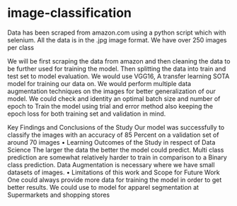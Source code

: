 # image-classification
Data has been scraped from amazon.com using a python script 
which with selenium. All the data is in the .jpg image format.
We have over 250 images per class

We will be first scraping the data from amazon and then cleaning 
the data to be further used for training the model.
Then splitting the data into train and test set to model evaluation.
We would use VGG16, A transfer learning SOTA model for training
our data on.
We would perform multiple data augmentation techniques on the 
images for better generalization of our model.
We could check and identity an optimal batch size and number of 
epoch to Train the model using trial and error method also keeping 
the epoch loss for both training set and validation in mind.


Key Findings and Conclusions of the Study
Our model was successfully to classify the images with an accuracy 
of 85 Percent on a validation set of around 70 images
• Learning Outcomes of the Study in respect of Data 
Science
The larger the data the better the model could predict.
Multi class prediction are somewhat relatively harder to train in 
comparison to a Binary class prediction.
Data Augmentation is necessary where we have small datasets of 
images.
• Limitations of this work and Scope for Future Work
One could always provide more data for training the model in order 
to get better results.
We could use to model for apparel segmentation at Supermarkets 
and shopping stores
